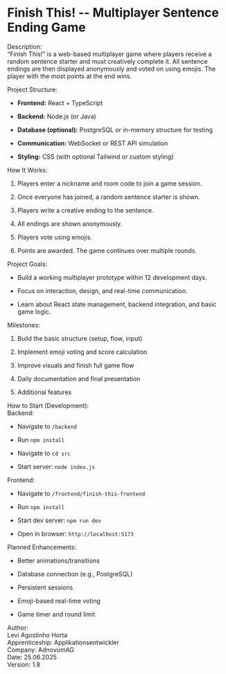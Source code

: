 Finish This! -- Multiplayer Sentence Ending Game
===============================================

Description:\
“Finish This!” is a web-based multiplayer game where players receive a random sentence starter and must creatively complete it. All sentence endings are then displayed anonymously and voted on using emojis. The player with the most points at the end wins.

Project Structure:

-   **Frontend:** React + TypeScript

-   **Backend:** Node.js (or Java)

-   **Database (optional):** PostgreSQL or in-memory structure for testing

-   **Communication:** WebSocket or REST API simulation

-   **Styling:** CSS (with optional Tailwind or custom styling)

How It Works:

1.  Players enter a nickname and room code to join a game session.

2.  Once everyone has joined, a random sentence starter is shown.

3.  Players write a creative ending to the sentence.

4.  All endings are shown anonymously.

5.  Players vote using emojis.

6.  Points are awarded. The game continues over multiple rounds.

Project Goals:

-   Build a working multiplayer prototype within 12 development days.

-   Focus on interaction, design, and real-time communication.

-   Learn about React state management, backend integration, and basic game logic.

Milestones:

1.  Build the basic structure (setup, flow, input)

2.  Implement emoji voting and score calculation

3.  Improve visuals and finish full game flow

4.  Daily documentation and final presentation

5.  Additional features

How to Start (Development):\
Backend:

-   Navigate to `/backend`

-   Run `npm install`

-   Navigate to `cd src`

-   Start server: `node index.js`

Frontend:

-   Navigate to `/frontend/finish-this-frontend`

-   Run `npm install`

-   Start dev server: `npm run dev`

-   Open in browser: `http://localhost:5173`

Planned Enhancements:

-   Better animations/transitions

-   Database connection (e.g., PostgreSQL)

-   Persistent sessions

-   Emoji-based real-time voting

-   Game timer and round limit

Author:\
Levi Agostinho Horta\
Apprenticeship: Applikationsentwickler\
Company: AdnovumAG\
Date: 25.06.2025\
Version: 1.8